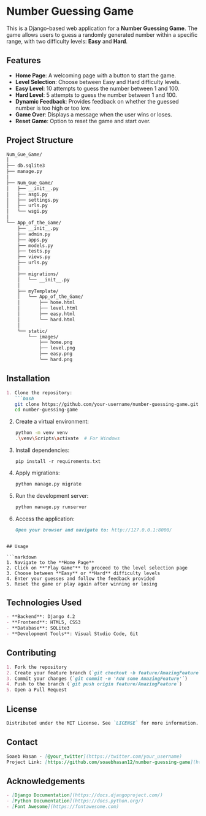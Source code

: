 # Number Guessing Game

This is a Django-based web application for a **Number Guessing Game**. The game allows users to guess a randomly generated number within a specific range, with two difficulty levels: **Easy** and **Hard**.

## Features

- **Home Page**: A welcoming page with a button to start the game.
- **Level Selection**: Choose between Easy and Hard difficulty levels.
- **Easy Level**: 10 attempts to guess the number between 1 and 100.
- **Hard Level**: 5 attempts to guess the number between 1 and 100.
- **Dynamic Feedback**: Provides feedback on whether the guessed number is too high or too low.
- **Game Over**: Displays a message when the user wins or loses.
- **Reset Game**: Option to reset the game and start over.

## Project Structure

```markdown
Num_Gue_Game/
│
├── db.sqlite3
├── manage.py
│
├── Num_Gue_Game/
│   ├── __init__.py
│   ├── asgi.py
│   ├── settings.py
│   ├── urls.py
│   └── wsgi.py
│
└── App_of_the_Game/
    ├── __init__.py
    ├── admin.py
    ├── apps.py
    ├── models.py
    ├── tests.py
    ├── views.py
    ├── urls.py
    │
    ├── migrations/
    │   └── __init__.py
    │
    ├── myTemplate/
    │   └── App_of_the_Game/
    │       ├── home.html
    │       ├── level.html
    │       ├── easy.html
    │       └── hard.html
    │
    └── static/
        └── images/
            ├── home.png
            ├── level.png
            ├── easy.png
            └── hard.png
```

## Installation

```markdown
1. Clone the repository:
   ```bash
   git clone https://github.com/your-username/number-guessing-game.git
   cd number-guessing-game
   ```

2. Create a virtual environment:
   ```bash
   python -m venv venv
   .\venv\Scripts\activate  # For Windows
   ```

3. Install dependencies:
   ```bashs
   pip install -r requirements.txt
   ```

4. Apply migrations:
   ```bash
   python manage.py migrate
   ```

5. Run the development server:
   ```bash
   python manage.py runserver
   ```

6. Access the application:
   ```markdown
   Open your browser and navigate to: http://127.0.0.1:8000/
   ```
```

## Usage

```markdown
1. Navigate to the **Home Page**
2. Click on **"Play Game"** to proceed to the level selection page
3. Choose between **Easy** or **Hard** difficulty levels
4. Enter your guesses and follow the feedback provided
5. Reset the game or play again after winning or losing
```

## Technologies Used

```markdown
- **Backend**: Django 4.2
- **Frontend**: HTML5, CSS3
- **Database**: SQLite3
- **Development Tools**: Visual Studio Code, Git
```

## Contributing

```markdown
1. Fork the repository
2. Create your feature branch (`git checkout -b feature/AmazingFeature`)
3. Commit your changes (`git commit -m 'Add some AmazingFeature'`)
4. Push to the branch (`git push origin feature/AmazingFeature`)
5. Open a Pull Request
```

## License

```markdown
Distributed under the MIT License. See `LICENSE` for more information.
```

## Contact

```markdown
Soaeb Hasan - [@your_twitter](https://twitter.com/your_username)
Project Link: [https://github.com/soaebhasan12/number-guessing-game](https://github.com/soaebhasan12/number-guessing-game)
```

## Acknowledgements

```markdown
- [Django Documentation](https://docs.djangoproject.com/)
- [Python Documentation](https://docs.python.org/)
- [Font Awesome](https://fontawesome.com)
```